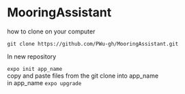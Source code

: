 # MooringAssistant
how to clone on your computer

``git clone https://github.com/PWu-gh/MooringAssistant.git``   


In new repository

``expo init app_name``  
copy and paste files from the git clone into app_name  
in app_name ``expo upgrade``
